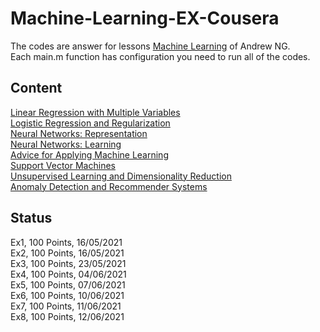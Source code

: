 # Machine-Learning-EX-Cousera

The codes are answer for lessons [Machine Learning](https://www.coursera.org/learn/machine-learning/) of Andrew NG.<br/>
Each main.m function has configuration you need to run all of the codes.

## Content

[Linear Regression with Multiple Variables](https://github.com/anthonyweidai/machine-learning-ex-cousera-andrew/tree/main/ex1) <br/>
[Logistic Regression and Regularization](https://github.com/anthonyweidai/machine-learning-ex-cousera-andrew/tree/main/ex2) <br/>
[Neural Networks: Representation](https://github.com/anthonyweidai/machine-learning-ex-cousera-andrew/tree/main/ex3) <br/>
[Neural Networks: Learning](https://github.com/anthonyweidai/machine-learning-ex-cousera-andrew/tree/main/ex4) <br/>
[Advice for Applying Machine Learning](https://github.com/anthonyweidai/machine-learning-ex-cousera-andrew/tree/main/ex5) <br/>
[Support Vector Machines](https://github.com/anthonyweidai/machine-learning-ex-cousera-andrew/tree/main/ex6) <br/>
[Unsupervised Learning and Dimensionality Reduction](https://github.com/anthonyweidai/machine-learning-ex-cousera-andrew/tree/main/ex7) <br/>
[Anomaly Detection and Recommender Systems](https://github.com/anthonyweidai/machine-learning-ex-cousera-andrew/tree/main/ex8) <br/>

## Status

Ex1, 100 Points, 16/05/2021<br/>
Ex2, 100 Points, 16/05/2021<br/>
Ex3, 100 Points, 23/05/2021<br/>
Ex4, 100 Points, 04/06/2021<br/>
Ex5, 100 Points, 07/06/2021<br/>
Ex6, 100 Points, 10/06/2021<br/>
Ex7, 100 Points, 11/06/2021<br/>
Ex8, 100 Points, 12/06/2021<br/>